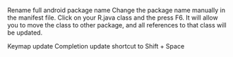 

Rename full android package name
    Change the package name manually in the manifest file.
    Click on your R.java class and the press F6. It will allow you to move the class to other package, and all references to that class will be updated.

Keymap update
	Completion update shortcut to Shift + Space